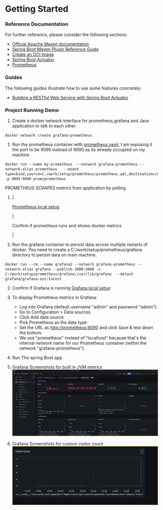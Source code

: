 # Getting Started

### Reference Documentation
For further reference, please consider the following sections:

* [Official Apache Maven documentation](https://maven.apache.org/guides/index.html)
* [Spring Boot Maven Plugin Reference Guide](https://docs.spring.io/spring-boot/3.3.2/maven-plugin)
* [Create an OCI image](https://docs.spring.io/spring-boot/3.3.2/maven-plugin/build-image.html)
* [Spring Boot Actuator](https://docs.spring.io/spring-boot/docs/3.3.2/reference/htmlsingle/index.html#actuator)
* [Prometheus](https://docs.spring.io/spring-boot/docs/3.3.2/reference/htmlsingle/index.html#actuator.metrics.export.prometheus)

### Guides
The following guides illustrate how to use some features concretely:

* [Building a RESTful Web Service with Spring Boot Actuator](https://spring.io/guides/gs/actuator-service/)

### Project Running Demo

1. Create a docker network interface for prometheus,grafana and Java application to talk to each other.
```
docker network create grafana-prometheus
```
1. Run the prometheus container with [prometheus.yaml](prometheus/prometheus.yaml), I am exposing it the port to be 9095 instead of 9090 as its already occupied on my machine

```
docker run --name my-prometheus  --network grafana-prometheus --network-alias prometheus   --mount type=bind,source=C:/work/setup/prometheus/prometheus.yml,destination=/etc/prometheus/prometheus.yml -p 9095:9090 prom/prometheus
```

PROMETHEUS SCRAPES metrics from application by polling

1.  |

    [Prometheus local setup](http://localhost:9095/targets?search=)

    |

    Confirm if prometheus runs and shows docker metrics

    |

1. Run the grafana container to persist data across multiple restarts of docker. You need to create a C:/work/setup/prometheus/grafana directory to persist data on main machine.
```
docker run --rm --name grafana2 --network grafana-prometheus --network-alias grafana --publish 3000:3000 -v C:/work/setup/prometheus/grafana:/var/lib/grafana  --detach grafana/grafana-oss:latest
```
2. Confirm if Grafana is running [Grafana local setup](http://localhost:3000) 
1.  To display Prometheus metrics in Grafana:
     - Log into Grafana (default username "admin" and password "admin").
     - Go to Configuration > Data sources
     - Click Add data source
     - Pick Prometheus as the data type
     - Set the URL as <http://prometheus:9090> and click Save & test down the bottom.
     - We use "prometheus" instead of "localhost" because that's the internal network name for our Prometheus container (within the network "grafana-prometheus").

1.  Run The spring Boot app

1. Grafana Screenshots for built in JVM metrics 
![JVM Dashboard - Grafana](Grafana_dashboard.png)
1. Grafana Screenshots for custom visitor count
![Visitor Count](VisitorCount.png)